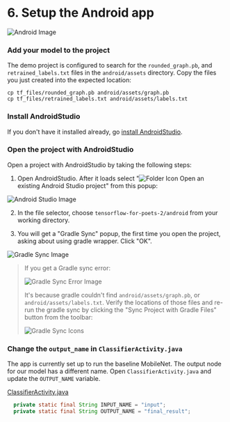# 6. Setup the Android app

![Android Image](https://codelabs.developers.google.com/codelabs/tensorflow-for-poets-2/img/cd053a79396f5805.png)

### Add your model to the project

The demo project is configured to search for the `rounded_graph.pb`, and `retrained_labels.txt` files in the `android/assets` directory. Copy the files you just created into the expected location:

```
cp tf_files/rounded_graph.pb android/assets/graph.pb
cp tf_files/retrained_labels.txt android/assets/labels.txt 
```

### Install AndroidStudio

If you don't have it installed already, go [install AndroidStudio](https://developer.android.com/studio/index.html).

### Open the project with AndroidStudio

Open a project with AndroidStudio by taking the following steps:

1.  Open AndroidStudio. After it loads select "![Folder Icon](https://codelabs.developers.google.com/codelabs/tensorflow-for-poets-2/img/bb745dc85ae69f6b.png) Open an existing Android Studio project" from this popup:

  ![Android Studio Image](https://codelabs.developers.google.com/codelabs/tensorflow-for-poets-2/img/1482ddc7911df61b.png)

2.  In the file selector, choose `tensorflow-for-poets-2/android` from your working directory.

3.  You will get a "Gradle Sync" popup, the first time you open the project, asking about using gradle wrapper. Click "OK".

  ![Gradle Sync Image](https://codelabs.developers.google.com/codelabs/tensorflow-for-poets-2/img/b9f9a03dd27fd1bb.png)

> If you get a Gradle sync error:
>
> ![Gradle Sync Error Image](https://codelabs.developers.google.com/codelabs/tensorflow-for-poets-2/img/186d73f2db74031.png)
>
> It's because gradle couldn't find `android/assets/graph.pb`, or `android/assets/labels.txt`. Verify the locations of those files and re-run the gradle sync by clicking the "Sync Project with Gradle Files" button from the toolbar:
>
> ![Gradle Sync Icons](https://codelabs.developers.google.com/codelabs/tensorflow-for-poets-2/img/774326d4e89c2559.png)

### Change the `output_name` in `ClassifierActivity.java`

The app is currently set up to run the baseline MobileNet. The output node for our model has a different name. Open `ClassifierActivity.java` and update the `OUTPUT_NAME` variable.

[ClassifierActivity.java](https://github.com/googlecodelabs/tensorflow-for-poets-2/blob/master/android/src/org/tensorflow/demo/ClassifierActivity.java)

```java
  private static final String INPUT_NAME = "input";
  private static final String OUTPUT_NAME = "final_result";
```
